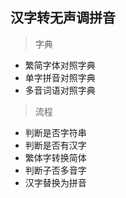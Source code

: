 ## 汉字转无声调拼音

> 字典  

* 繁简字体对照字典
* 单字拼音对照字典
* 多音词语对照字典

> 流程
 
* 判断是否字符串
* 判断是否有汉字
* 繁体字转换简体
* 判断子否多音字
* 汉字替换为拼音